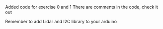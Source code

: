 Added code for exercise 0 and 1
There are comments in the code, check it out

Remember to add Lidar and I2C library to your arduino
